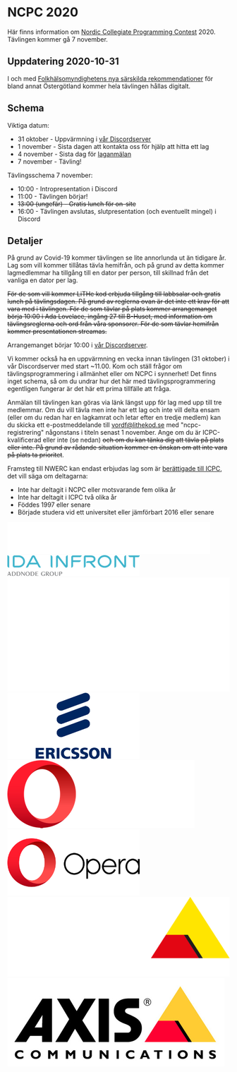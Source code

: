 # NCPC 2020

Här finns information om [Nordic Collegiate Programming
Contest](https://nordic.icpc.io/ncpc2020/) 2020. Tävlingen kommer gå 7 november.

## Uppdatering 2020-10-31

I och med [Folkhälsomyndighetens nya särskilda
rekommendationer](https://www.folkhalsomyndigheten.se/nyheter-och-press/nyhetsarkiv/2020/oktober/beslut-om-skarpta-allmanna-rad-i-stockholms-lan-vastra-gotalands-lan-och-ostergotlands-lan/)
för bland annat Östergötland kommer hela tävlingen hållas digitalt.

## Schema

Viktiga datum:

* 31 oktober - Uppvärmning i [vår Discordserver](https://discord.gg/UG5YYsN)
* 1 november - Sista dagen att kontakta oss för hjälp att hitta ett lag
* 4 november - Sista dag för [laganmälan](https://icpc.global/regionals/finder/Nordic-2020)
* 7 november - Tävling!

Tävlingsschema 7 november:

* 10:00 - Intropresentation i Discord
* 11:00 - Tävlingen börjar!
* ~~13:00 (ungefär) - Gratis lunch för on-site~~
* 16:00 - Tävlingen avslutas, slutpresentation (och eventuellt mingel) i Discord

## Detaljer

På grund av Covid-19 kommer tävlingen se lite annorlunda ut än tidigare år. Lag
som vill kommer tillåtas tävla hemifrån, och på grund av detta kommer
lagmedlemmar ha tillgång till en dator per person, till skillnad från det
vanliga en dator per lag.

~~För de som vill kommer LiTHe kod erbjuda tillgång till labbsalar och gratis
lunch på tävlingsdagen. På grund av reglerna ovan är det inte ett krav för att
vara med i tävlingen. För de som tävlar på plats kommer arrangemanget börja
10:00 i Ada Lovelace, ingång 27 till B-Huset, med information om
tävlingsreglerna och ord från våra sponsorer. För de som tävlar hemifrån kommer
presentationen streamas.~~

Arrangemanget börjar 10:00 i [vår Discordserver](https://discord.gg/UG5YYsN).

Vi kommer också ha en uppvärmning en vecka innan tävlingen (31 oktober) i vår
Discordserver med start ~11.00. Kom och ställ
frågor om tävlingsprogrammering i allmänhet eller om NCPC i synnerhet! Det finns
inget schema, så om du undrar hur det här med tävlingsprogrammering egentligen
fungerar är det här ett prima tillfälle att fråga.

Anmälan till tävlingen kan göras via länk längst upp för lag med upp
till tre medlemmar. Om du vill tävla men inte har ett lag och inte vill delta
ensam (eller om du redan har en lagkamrat och letar efter en tredje medlem) kan du skicka ett e-postmeddelande till <a
href="mailto:vordf@lithekod.se">vordf@lithekod.se</a> med "ncpc-registrering"
någonstans i titeln senast 1 november. Ange om du är ICPC-kvalificerad eller inte (se nedan) ~~och
om du kan tänka dig att tävla på plats eller inte. På grund av rådande situation
kommer en önskan om att inte vara på plats ta prioritet~~.

Framsteg till NWERC kan endast erbjudas lag som är [berättigade till
ICPC](https://icpc.global/regionals/rules), det vill säga om deltagarna:

* Inte har deltagit i NCPC eller motsvarande fem olika år
* Inte har deltagit i ICPC två olika år
* Föddes 1997 eller senare
* Började studera vid ett universitet eller jämförbart 2016 eller senare

<div id="sponsor-container">
    <img class="sponsor only-dark-theme" src="/static/img/idainfront_dt.png" alt="ida infront">
    <img class="sponsor only-light-theme" src="/static/img/idainfront_lt.png" alt="ida infront">
    <img class="sponsor only-dark-theme" src="/static/img/ericsson_dt.svg" alt="ericsson">
    <img class="sponsor only-light-theme" src="/static/img/ericsson_lt.png" alt="ericsson">
    <img class="sponsor only-dark-theme" src="/static/img/opera_dt.png" alt="opera">
    <img class="sponsor only-light-theme" src="/static/img/opera_lt.png" alt="opera">
    <img class="sponsor only-dark-theme" src="/static/img/axis_dt.png" alt="axis">
    <img class="sponsor only-light-theme" src="/static/img/axis_lt.jpg" alt="axis">
</div>
